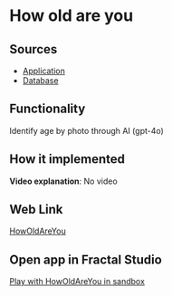 # How old are you

## Sources

- [Application](https://github.com/fraplat/FractalPlatform/tree/main/FractalPlatform.Examples/Applications/HowOldAreYou/HowOldAreYouApplication.cs)
- [Database](https://github.com/fraplat/FractalPlatform/tree/main/FractalPlatform.Examples/Databases/HowOldAreYou)

## Functionality

Identify age by photo through AI (gpt-4o)

## How it implemented

**Video explanation**: No video

## Web Link

[HowOldAreYou](https://fraplat.tech/jupiter/HowOldAreYou)

## Open app in Fractal Studio

[Play with HowOldAreYou in sandbox](https://fraplat.tech/mars/FractalStudio/?tag=HowOldAreYou+template)


